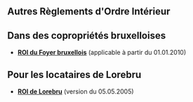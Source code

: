 ## Autres Règlements d'Ordre Intérieur

## Dans des copropriétés bruxelloises

* [**ROI du Foyer bruxellois**](ROI_Foyer_bxl_2010.pdf) (applicable à partir du 01.01.2010)

## Pour les locataires de Lorebru

* [**ROI de Lorebru**](ROI_Lorebru_2005.pdf) (version du 05.05.2005)
